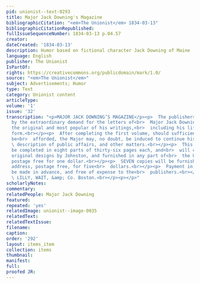 ```yaml
---
pid: unionist--text-0293
title: Major Jack Downing's Magazine
bibliographicCitation: "<em>The Unionist</em> 1834-03-13"
bibliographicCitationRepublished: 
fullIssueSequenceNumber: 1834-03-13 p.04.57
creator: 
dateCreated: '1834-03-13'
description: Humor based on fictional character Jack Downing of Maine
language: English
publisher: The Unionist
IsPartOf: 
rights: https://creativecommons.org/publicdomain/mark/1.0/
source: "<em>The Unionist</em>"
subject: Advertisements; Humor
type: Text
category: Unionist content
articleType: 
volume: '1'
issue: '32'
transcription: "<p>MAJOR JACK DOWNING’S MAGAZINE</p><p>  The publishers are encouraged
  by the extraordinary demand for the letters of<br>  Major Jack Downing, to issue
  the original and most popular of his writings,<br>  including his life, in a periodical
  form.<br></p><p>  After completing the first volume, should sufficient encouragement
  be<br>  afforded, the Major may, no doubt, be induced to continue his interesting<br>
  \ description of public affairs, and other matters.<br></p><p>  This Volume will
  be completed in eight parts of thirty-six pages each, and<br>  will contain ELEVEN
  original designs by Johnston, and furnished in any part of<br>  the United States,
  postage free for one dollar.<br></p><p>  SEVEN copies will be furnished to any one
  address, postage free, for five<br>  dollars.<br></p><p>  Payment in all cases to
  be made in advance, and free of expense to the<br>  publishers.<br></p><p>  &nbsp;&nbsp;&nbsp;&nbsp;&nbsp;&nbsp;&nbsp;&nbsp;&nbsp;&nbsp;&nbsp;&nbsp;&nbsp;&nbsp;&nbsp;&nbsp;&nbsp;&nbsp;&nbsp;&nbsp;&nbsp;&nbsp;&nbsp;&nbsp;&nbsp;&nbsp;&nbsp;&nbsp;&nbsp;&nbsp;&nbsp;&nbsp;&nbsp;&nbsp;&nbsp;<br>
  \ LILLY, WAIT, &amp; Co. Boston.<br></p><p></p>"
scholarlyNotes: 
commentary: 
relatedPeople: Major Jack Downing
featured: 
repeated: 'yes'
relatedImage: unionist--image-0035
relatedText: 
relatedTextIssue: 
filename: 
caption: 
order: '292'
layout: items_item
collection: items
thumbnail: 
manifest: 
full: 
proofed JR: 
---
```

